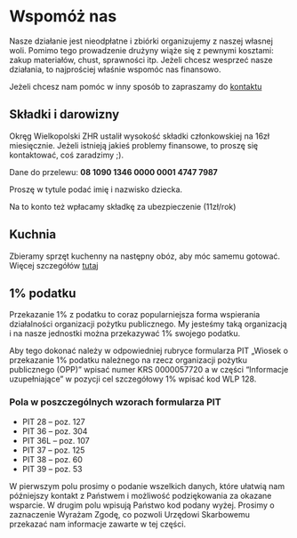 <style>
main h2 {
margin-top: 2.5em;
}
main p {
text-align: left;
}
</style>
# Wspomóż nas

Nasze działanie jest nieodpłatne i zbiórki organizujemy z naszej własnej woli. Pomimo tego prowadzenie drużyny wiąże się z pewnymi kosztami: zakup materiałów, chust, sprawności itp. Jeżeli chcesz wesprzeć nasze działania, to najprościej właśnie wspomóc nas finansowo.

Jeżeli chcesz nam pomóc w inny sposób to zapraszamy do [kontaktu](/kontakt.html)

## Składki i darowizny

Okręg Wielkopolski ZHR ustalił wysokość składki członkowskiej na 16zł miesięcznie. Jeżeli istnieją jakieś problemy finansowe, to proszę się kontaktować, coś zaradzimy ;).

Dane do przelewu: **08 1090 1346 0000 0001 4747 7987**

Proszę w tytule podać imię i nazwisko dziecka.

Na to konto też wpłacamy składkę za ubezpieczenie (11zł/rok)

## Kuchnia

Zbieramy sprzęt kuchenny na następny obóz, aby móc samemu gotować. Więcej szczegółów [tutaj](/kuchnia)

## 1% podatku

Przekazanie 1% z podatku to coraz popularniejsza forma wspierania działalności organizacji pożytku publicznego. My jesteśmy taką organizacją i na nasze jednostki można przekazywać 1% swojego podatku.

Aby tego dokonać należy w odpowiedniej rubryce formularza PIT „Wiosek o przekazanie 1% podatku należnego na rzecz organizacji pożytku publicznego (OPP)” wpisać numer KRS 0000057720 a w części “Informacje uzupełniające” w pozycji cel szczegółowy 1% wpisać kod WLP 128.

### Pola w poszczególnych wzorach formularza PIT

- PIT 28 – poz. 127
- PIT 36 – poz. 304
- PIT 36L – poz. 107
- PIT 37 – poz. 125
- PIT 38 – poz. 60
- PIT 39 – poz. 53

W pierwszym polu prosimy o podanie wszelkich danych, które ułatwią nam późniejszy kontakt z Państwem i możliwość podziękowania za okazane wsparcie. W drugim polu wpisują Państwo kod podany wyżej. Prosimy o zaznaczenie Wyrażam Zgodę, co pozwoli Urzędowi Skarbowemu przekazać nam informacje zawarte w tej części.


